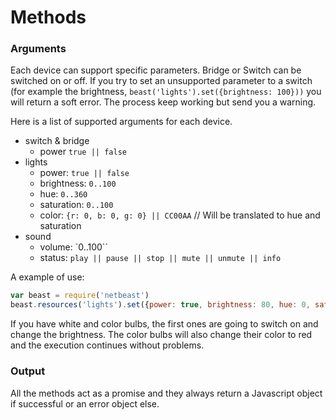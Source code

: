 # Methods

### Arguments

Each device can support specific parameters. 
Bridge or Switch can be switched on or off. If you try to set an unsupported parameter to a switch (for example the brightness, `beast('lights').set({brightness: 100}))` you will return a soft error. The process keep working but send you a warning.

Here is a list of supported arguments for each device.
*   switch & bridge
    * power `true || false`
*   lights
    * power:        `true || false`
    * brightness:   `0..100`
    * hue:          `0..360`
    * saturation:   `0..100`
    * color:    `{r: 0, b: 0, g: 0} || CC00AA` // Will be translated to hue and saturation
*   sound
    * volume:       `0..100``
    * status:       `play || pause || stop || mute || unmute || info`  

A example of use:
````javascript
var beast = require('netbeast')
beast.resources('lights').set({power: true, brightness: 80, hue: 0, saturation: 100})
````
 If you have white and color bulbs, the first ones are going to switch on and change the brightness. The color bulbs will also change their color to red and the execution continues without problems.


### Output

All the methods act as a promise and they always return a Javascript object if successful or an error object else.
